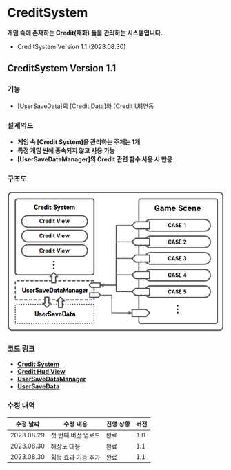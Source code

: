 # CreditSystem

**게임 속에 존재하는 Credit(재화) 들을 관리하는 시스템입니다.**

- CreditSystem Version 1.1 (2023.08.30)

## CreditSystem Version 1.1

### 기능

- [UserSaveData]의 [Credit Data]와 [Credit UI]연동

### 설계의도

- **게임 속 [Credit System]을 관리하는 주체는 1개**
- **특정 게임 씬에 종속되지 않고 사용 가능** 
- **[UserSaveDataManager]의 Credit 관련 함수 사용 시 반응**

### 구조도

<p align="center">
    <img src="CreditSystem/ImageGroup/Structure.png" alt="Structure" width="600">
</p>

### 코드 링크

  - **[Credit System](https://github.com/MinjunISAAC/CreditSystem/blob/main/CreditSystem/Assets/Utility/CreditSystem/Scripts/CreditSystem.cs)**
  - **[Credit Hud View](https://github.com/MinjunISAAC/CreditSystem/blob/main/CreditSystem/Assets/Utility/CreditSystem/Scripts/CreditHudView.cs)**
  - **[UserSaveDataManager](https://github.com/MinjunISAAC/CreditSystem/blob/main/CreditSystem/Assets/Utility/UserSaveData/Scripts/UserSaveDataManager.cs)**
  - **[UserSaveData](https://github.com/MinjunISAAC/CreditSystem/blob/main/CreditSystem/Assets/Utility/UserSaveData/Scripts/UserSaveData.cs)**

### 수정 내역

| 수정 날짜 | 수정 내용           | 진행 상황   | 버전 | 
|-----------|--------------------| ------------ | -----|
|2023.08.29 | 첫 번째 버전 업로드  | 완료         | 1.0  |
|2023.08.30 | 해상도 대응          | 완료         | 1.1  |
|2023.08.30 | 획득 효과 기능 추가  | 완료         | 1.1  |
